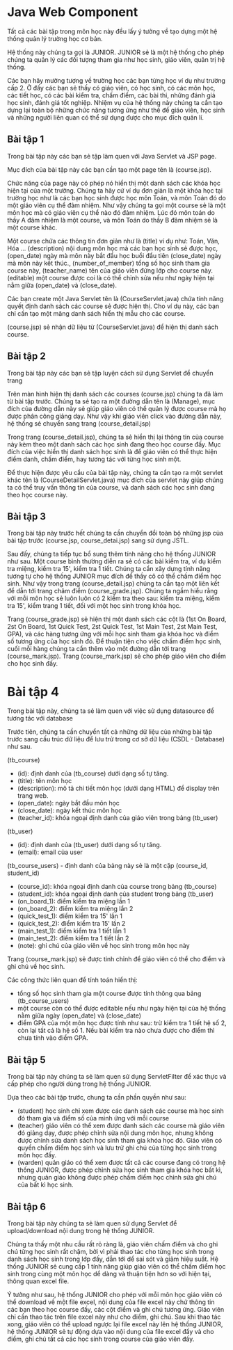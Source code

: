 # Java Web Component

Tất cả các bài tập trong môn học này đều lấy ý tưởng về tạo dựng một hệ thống quản lý trường học cơ bản.

Hệ thống này chúng ta gọi là JUNIOR. JUNIOR sẻ là một hệ thống cho phép chúng ta quản lý các đối tượng tham gia như học sinh, giáo viên, quản trị hệ thống.

Các bạn hãy mường tượng về trường học các bạn từng học ví dụ như trường cấp 2. Ở đấy các bạn sẻ thấy có giáo viên, có học sinh, có các môn học, các tiết học,
có các bài kiểm tra, chấm điểm, các bài thi, những đánh giá học sinh, đánh giá tốt nghiệp. Nhiệm vụ của hệ thống này chúng ta cần tạo dựng lại toàn bộ những
chức năng tương ứng như thế để giáo viên, học sinh và những người liên quan có thể sử dụng được cho mục đích quản lí.

## Bài tập 1

Trong bài tập này các bạn sẻ tập làm quen với Java Servlet và JSP page.

Mục đích của bài tập này các bạn cần tạo một page tên là (course.jsp).

Chức năng của page này có phép nó hiển thị một danh sách các khóa học hiện tại của một trường. Chúng ta hãy cứ ví dụ đơn giản là một khóa học tại trường học
như là các bạn học sinh được học môn Toán, và môn Toán đó do một giáo viên cụ thể đảm nhiệm. Như vậy chúng ta gọi một course sẻ là một môn học mà có giáo viên
cụ thể nào đó đảm nhiệm. Lúc đó môn toán do thầy A đảm nhiệm là một course, và môn Toán do thầy B đảm nhiệm sẻ là một course khác.

Một course chứa các thông tin đơn giản như là (title) ví dụ như: Toán, Văn, Hóa ... (description) nội dung môn học mà các bạn học sinh sẻ được học, (open_date)
ngày mà môn này bắt đầu học buổi đầu tiên (close_date) ngày mà môn này kết thúc., (number_of_member) tổng số học sinh tham gia course này, (teacher_name) tên
của giáo viên đứng lớp cho course này. (editable) một course được coi là có thể chỉnh sửa nếu như ngày hiện tại nằm giữa (open_date) và (close_date).

Các bạn create một Java Servlet tên là (CourseServlet.java) chứa tính năng quyết định danh sách các course sẻ được hiện thị. Cho ví dụ này, các bạn chỉ cần tạo một
mãng danh sách hiển thị mẫu cho các course.

(course.jsp) sẻ nhận dữ liệu từ (CourseServlet.java) để hiện thị danh sách course.

## Bài tập 2

Trong bài tập này các bạn sẻ tập luyện cách sử dụng Servlet để chuyển trang

Trên màn hình hiện thị danh sách các courses (course.jsp) chúng ta đã làm từ bài tập trước. Chúng ta sẻ tạo ra một đường dẫn tên là (Manage), mục đích của đường dẫn
này sẻ giúp giáo viên có thể quản lý được course mà họ được phân công giảng dạy. Như vậy khi giáo viên click vào đường dẫn này, hệ thống sẻ chuyển sang trang
(course_detail.jsp)

Trong trang (course_detail.jsp), chúng ta sẻ hiển thị lại thông tin của course này kèm theo một danh sách các học sinh đang theo học course đấy. Mục đích của việc
hiển thị danh sách học sinh là để giáo viên có thể thực hiện điểm danh, chấm điểm, hay tương tác với từng học sinh một.

Để thực hiện được yêu cầu của bài tập này, chúng ta cần tạo ra một servlet khác tên là (CourseDetailServlet.java) mục đích của servlet này giúp chúng ta có thể
truy vấn thông tin của course, và danh sách các học sinh đang theo học course này.

## Bài tập 3

Trong bài tập này trước hết chúng ta cần chuyển đổi toàn bộ những jsp của bài tập trước (course.jsp, course_detai.jsp) sang sử dụng JSTL.

Sau đấy, chúng ta tiếp tục bổ sung thêm tính năng cho hệ thống JUNIOR như sau. Một course bình thường diễn ra sẻ có các bài kiểm tra, ví dụ kiểm tra miệng, kiểm tra
15', kiểm tra 1 tiết. Chúng ta cần xây dựng tính năng tương tự cho hệ thống JUNIOR mục đích để thầy cô có thể chấm điểm học sinh. Như vậy trong
trang (course_detail.jsp) chúng ta cần tạo một liên kết để dẫn tới trang châm điểm (course_grade.jsp). Chúng ta ngầm hiểu rằng với mỗi môn học sẻ luôn luôn có 2 
kiểm tra theo sau: kiểm tra miệng, kiểm tra 15', kiểm trang 1 tiết, đối với một học sinh trong khóa học.

Trang (course_grade.jsp) sẻ hiện thị một danh sách các cột là (1st On Board, 2st On Board, 1st Quick Test, 2st Quick Test, 1st Main Test, 2st Main Test, GPA), và các 
hàng tương ứng với mỗi học sinh tham gia khóa học và điểm số tương ứng của học sinh đó. Để thuận tiện cho việc chấm điểm học sinh, cuối mỗi hàng chúng ta cần
thêm vào một đường dẫn tới trang (course_mark.jsp). Trang (course_mark.jsp) sẻ cho phép giáo viên cho điểm cho học sinh đấy.

# Bài tập 4

Trong bài tập này, chúng ta sẻ làm quen với việc sử dụng datasource để tương tác với database

Trước tiên, chúng ta cần chuyển tất cả những dữ liệu của những bài tập trước sang cấu trúc dữ liệu để lưu trử trong cơ sở dữ liệu (CSDL - Database) như sau.

(tb_course)
- (id): định danh của (tb_course) dưới dạng số tự tăng.
- (title): tên môn học
- (description): mô tả chi tiết môn học (dưới dạng HTML) để display trên trang web.
- (open_date): ngày bắt đầu môn học
- (close_date): ngày kết thúc môn học
- (teacher_id): khóa ngoại định danh của giáo viên trong bảng (tb_user)

(tb_user)
- (id): định danh của (tb_user) dưới dạng số tự tăng.
- (email): email của user

(tb_course_users) - định danh của bảng này sẻ là một cặp (course_id, student_id)
- (course_id): khóa ngoại định danh của course trong bảng (tb_course)
- (student_id): khóa ngoại định danh của student trong bảng (tb_user)
- (on_board_1): điểm kiểm tra miệng lần 1
- (on_board_2): điểm kiểm tra miệng lần 2
- (quick_test_1): điểm kiểm tra 15' lần 1
- (quick_test_2): điểm kiểm tra 15' lần 2
- (main_test_1): điểm kiểm tra 1 tiết lần 1
- (main_test_2): điểm kiểm tra 1 tiết lần 2
- (note): ghi chú của giáo viên về học sinh trong môn học này

Trang (course_mark.jsp) sẻ được tinh chỉnh để giáo viên có thể cho điểm và ghi chú về học sinh.

Các công thức liên quan để tính toán hiển thị:

- tổng số học sinh tham gia một course được tính thông qua bảng (tb_course_users)
- một course còn có thể được editable nếu như ngày hiện tại của hệ thống nằm giữa ngày (open_date) và (close_date)
- điểm GPA của một môn học được tính như sau: trừ kiểm tra 1 tiết hệ số 2, còn lại tất cả là hệ số 1. Nếu bài kiểm tra nào chưa được cho điểm thì chưa tính vào
điểm GPA.

## Bài tập 5

Trong bài tập này chúng ta sẻ làm quen sử dụng ServletFilter để xác thực và cấp phép cho người dùng trong hệ thống JUNIOR.

Dựa theo các bài tập trước, chung ta cần phần quyền như sau:

- (student) học sinh chỉ xem được các danh sách các course mà học sinh đó tham gia và điểm số của mình ứng với mỗi course
- (teacher) giáo viên có thể xem được danh sách các course mà giáo viên đó giảng dạy, được phép chỉnh sửa nội dung môn học, nhưng không được chỉnh sửa danh sách
học sinh tham gia khóa học đó. Giáo viên có quyền chấm điểm học sinh và lưu trử ghi chú của từng học sinh trong môn học đấy.
- (warden) quản giáo có thể xem được tất cả các course đang có trong hệ thống JUNIOR, được phép chỉnh sửa học sinh tham gia khóa học bất kì, nhưng quản giáo không
được phép chấm điểm học chỉnh sửa ghi chú của bất kì học sinh.

## Bài tập 6

Trong bài tập này chúng ta sẻ làm quen sử dụng Servlet để upload/download nội dung trong hệ thống JUNIOR.

Chúng ta thấy một nhu cầu rất rỏ ràng là, giáo viên chấm điểm và cho ghi chú từng học sinh rất chậm, bởi vì phải thao tác cho từng học sinh trong danh sách học
sinh trong lớp đấy, dẫn tới dể sai sót và giảm hiệu suất. Hệ thống JUNIOR sẻ cung cấp 1 tính năng giúp giáo viên có thể chấm điểm học sinh trong cùng một môn học
dể dàng và thuận tiện hơn so với hiện tại, thông quan excel file.

Ý tưởng như sau, hệ thống JUNIOR cho phép với mỗi môn học giáo viên có thể download về một file excel, nội dung của file excel này chứ thông tin các bạn theo học
course đấy, các cột điểm và ghi chú tương ứng. Giáo viên chỉ cần thao tác trên file excel này như cho điểm, ghi chú. Sau khi thao tác xong, giáo viên có thể upload
ngược lại file excel này lên hệ thống JUNIOR, hệ thống JUNIOR sẻ tự động dựa vào nội dung của file excel đấy và cho điểm, ghi chú tất cả các học sinh trong course
của giáo viên đấy.

